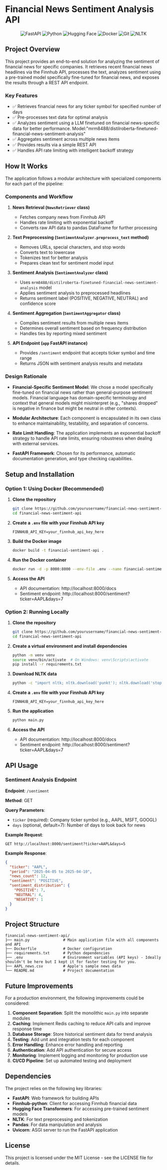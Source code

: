 # Financial News Sentiment Analysis API

<div align="center">
  <img src="https://img.shields.io/badge/FastAPI-009688?style=for-the-badge&logo=fastapi&logoColor=white" alt="FastAPI">
  <img src="https://img.shields.io/badge/Python-3776AB?style=for-the-badge&logo=python&logoColor=white" alt="Python">
  <img src="https://img.shields.io/badge/Hugging_Face-FFD21E?style=for-the-badge&logo=huggingface&logoColor=black" alt="Hugging Face">
  <img src="https://img.shields.io/badge/Docker-2496ED?style=for-the-badge&logo=docker&logoColor=white" alt="Docker">
  <img src="https://img.shields.io/badge/Git-F05032?style=for-the-badge&logo=git&logoColor=white" alt="Git">
  <img src="https://img.shields.io/badge/NLTK-154F5B?style=for-the-badge&logo=python&logoColor=white" alt="NLTK">
</div>

## Project Overview

This project provides an end-to-end solution for analyzing the sentiment of financial news for specific companies. It retrieves recent financial news headlines via the Finnhub API, processes the text, analyzes sentiment using a pre-trained model specifically fine-tuned for financial news, and exposes the results through a REST API endpoint.

### Key Features

- ✅ Retrieves financial news for any ticker symbol for specified number of days
- ✅ Pre-processes text data for optimal analysis
- ✅ Analyzes sentiment using a LLM finetuned on financial news-specific data for better performance. Model:"mrm8488/distilroberta-finetuned-financial-news-sentiment-analysis"
- ✅ Aggregates sentiment across multiple news items
- ✅ Provides results via a simple REST API
- ✅ Handles API rate limiting with intelligent backoff strategy

## How It Works

The application follows a modular architecture with specialized components for each part of the pipeline:

### Components and Workflow

1. **News Retrieval (`NewsRetriever` class)**
   - Fetches company news from Finnhub API
   - Handles rate limiting with exponential backoff
   - Converts raw API data to pandas DataFrame for further processing

2. **Text Preprocessing (`SentimentAnalyzer.preprocess_text` method)**
   - Removes URLs, special characters, and stop words
   - Converts text to lowercase
   - Tokenizes text for better analysis
   - Prepares clean text for sentiment model input

3. **Sentiment Analysis (`SentimentAnalyzer` class)**
   - Uses `mrm8488/distilroberta-finetuned-financial-news-sentiment-analysis` model
   - Applies sentiment analysis to preprocessed headlines
   - Returns sentiment label (POSITIVE, NEGATIVE, NEUTRAL) and confidence score

4. **Sentiment Aggregation (`SentimentAggregator` class)**
   - Compiles sentiment results from multiple news items
   - Determines overall sentiment based on frequency distribution
   - Handles ties by reporting mixed sentiment

5. **API Endpoint (`app` FastAPI instance)**
   - Provides `/sentiment` endpoint that accepts ticker symbol and time range
   - Returns JSON with sentiment analysis results and metadata

### Design Rationale

- **Financial-Specific Sentiment Model**: We chose a model specifically fine-tuned on financial news rather than general-purpose sentiment models. Financial language has domain-specific terminology and context that general models might misinterpret (e.g., "shares dropped" is negative in finance but might be neutral in other contexts).

- **Modular Architecture**: Each component is encapsulated in its own class to enhance maintainability, testability, and separation of concerns.

- **Rate Limit Handling**: The application implements an exponential backoff strategy to handle API rate limits, ensuring robustness when dealing with external services.

- **FastAPI Framework**: Chosen for its performance, automatic documentation generation, and type checking capabilities.

## Setup and Installation

### Option 1: Using Docker (Recommended)

1. **Clone the repository**
   ```bash
   git clone https://github.com/yourusername/financial-news-sentiment-api.git
   cd financial-news-sentiment-api
   ```

2. **Create a `.env` file with your Finnhub API key**
   ```
   FINNHUB_API_KEY=your_finnhub_api_key_here
   ```

4. **Build the Docker image**
   ```bash
   docker build -t financial-sentiment-api .
   ```

5. **Run the Docker container**
   ```bash
   docker run -d -p 8000:8000 --env-file .env --name financial-sentiment financial-sentiment-api
   ```

6. **Access the API**
   - API documentation: http://localhost:8000/docs
   - Sentiment endpoint: http://localhost:8000/sentiment?ticker=AAPL&days=7

### Option 2: Running Locally

1. **Clone the repository**
   ```bash
   git clone https://github.com/yourusername/financial-news-sentiment-api.git
   cd financial-news-sentiment-api
   ```

2. **Create a virtual environment and install dependencies**
   ```bash
   python -m venv venv
   source venv/bin/activate  # On Windows: venv\Scripts\activate
   pip install -r requirements.txt
   ```

3. **Download NLTK data**
   ```bash
   python -c "import nltk; nltk.download('punkt'); nltk.download('stopwords')"
   ```

4. **Create a `.env` file with your Finnhub API key**
   ```
   FINNHUB_API_KEY=your_finnhub_api_key_here
   ```

5. **Run the application**
   ```bash
   python main.py
   ```

6. **Access the API**
   - API documentation: http://localhost:8000/docs
   - Sentiment endpoint: http://localhost:8000/sentiment?ticker=AAPL&days=7

## API Usage

### Sentiment Analysis Endpoint

**Endpoint**: `/sentiment`

**Method**: GET

**Query Parameters**:
- `ticker` (required): Company ticker symbol (e.g., AAPL, MSFT, GOOGL)
- `days` (optional, default=7): Number of days to look back for news

**Example Request**:
```
GET http://localhost:8000/sentiment?ticker=AAPL&days=5
```

**Example Response**:
```json
{
  "ticker": "AAPL",
  "period": "2025-04-05 to 2025-04-10",
  "news_count": 12,
  "sentiment": "POSITIVE",
  "sentiment_distribution": {
    "POSITIVE": 7,
    "NEUTRAL": 4,
    "NEGATIVE": 1
  }
}
```

## Project Structure

```
financial-news-sentiment-api/
├── main.py               # Main application file with all components and API
├── Dockerfile            # Docker configuration
├── requirements.txt      # Python dependencies
├── .env                  # Environment variables (API keys) - Ideally shouldn't be here but I kept it for faster testing for you.
├── AAPL_news.csv         # Apple's sample news data
└── README.md             # Project documentation
```

## Future Improvements

For a production environment, the following improvements could be considered:

1. **Component Separation**: Split the monolithic `main.py` into separate modules
2. **Caching**: Implement Redis caching to reduce API calls and improve response time
3. **Database Storage**: Store historical sentiment data for trend analysis
4. **Testing**: Add unit and integration tests for each component
5. **Error Handling**: Enhance error handling and reporting
6. **Authentication**: Add API authentication for secure access
7. **Monitoring**: Implement logging and monitoring for production use
8. **CI/CD Pipeline**: Set up automated testing and deployment

## Dependencies

The project relies on the following key libraries:
- **FastAPI**: Web framework for building APIs
- **Finnhub-python**: Client for accessing Finnhub financial data
- **Hugging Face Transformers**: For accessing pre-trained sentiment models
- **NLTK**: For text preprocessing and tokenization
- **Pandas**: For data manipulation and analysis
- **Uvicorn**: ASGI server to run the FastAPI application

## License

This project is licensed under the MIT License - see the LICENSE file for details.

